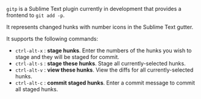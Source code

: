 `gitp` is a Sublime Text plugin currently in development that provides a frontend to `git add -p`. 

It represents changed hunks with number icons in the Sublime Text gutter.

It supports the following commands:

- `ctrl-alt-x` : **stage hunks**. Enter the numbers of the hunks you wish to stage and they will be staged for commit.
- `ctrl-alt-s` : **stage these hunks**. Stage all currently-selected hunks.
- `ctrl-alt-v` : **view these hunks**. View the diffs for all currently-selected hunks.
- `ctrl-alt-c` : **commit staged hunks**. Enter a commit message to commit all staged hunks.